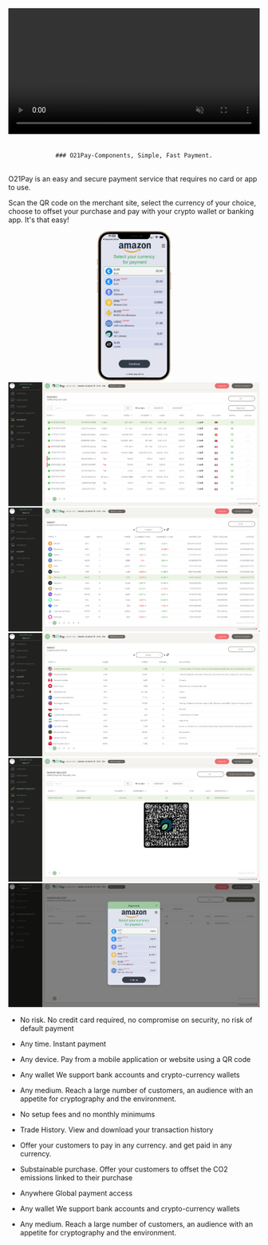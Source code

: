 <div align="center">
	<video autoplay="" playsinline="" muted="" loop="" width="100%" alt="O21Pay">
        <source src="./.github/assets/o21pay.gif" type="video/mp4" >
   </video>
	<br/><br/>
      
	### O21Pay-Components, Simple, Fast Payment.
</div>
<br/>
O21Pay is an easy and secure payment service that requires no card or app to use.

Scan the QR code on the merchant site, select the currency of your choice, choose to offset your purchase and pay with your crypto wallet or banking app. It's that easy!

<p align="center">
  <img src="./.github/assets/o21pay-iphone.png" alt="" border="0" height="300px>
  <img src="./.github/assets/1.png" alt="" border="0">
  <img src="./.github/assets/2.png" alt="" border="0">
  <img src="./.github/assets/3.png" alt="" border="0">
  <img src="./.github/assets/4.png" alt="" border="0">
  <img src="./.github/assets/5.png" alt="" border="0">
  <img src="./.github/assets/6.png" alt="" border="0">
</p>

-   No risk. No credit card required, no compromise on security, no risk of default payment

-   Any time. Instant payment

-   Any device. Pay from a mobile application or website using a QR code

-   Any wallet
    We support bank accounts and crypto-currency wallets

-   Any medium. Reach a large number of customers, an audience with an appetite for cryptography and the environment.

-   No setup fees and no monthly minimums

-   Trade History. View and download your transaction history

-   Offer your customers to pay in any currency. and get paid in any currency.

-   Substainable purchase. Offer your customers to offset the CO2 emissions linked to their purchase

-   Anywhere
    Global payment access

-   Any wallet
    We support bank accounts and crypto-currency wallets

-   Any medium. Reach a large number of customers, an audience with an appetite for cryptography and the environment.

##
